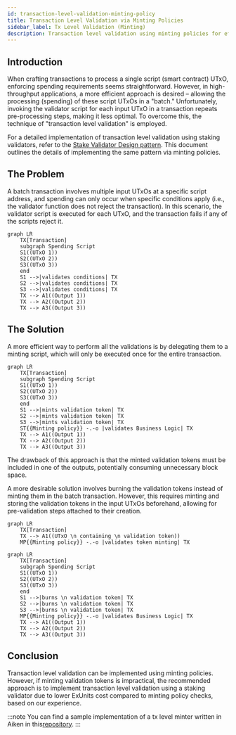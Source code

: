 ```yaml
---
id: transaction-level-validation-minting-policy
title: Transaction Level Validation via Minting Policies
sidebar_label: Tx Level Validation (Minting)
description: Transaction level validation using minting policies for efficient batch processing of smart contract UTxOs.
---
```


## Introduction

When crafting transactions to process a single script (smart contract) UTxO, enforcing spending
requirements seems straightforward. However, in high-throughput applications, a more efficient
approach is desired – allowing the processing (spending) of these script UTxOs in a "batch."
Unfortunately, invoking the validator script for each input UTxO in a transaction repeats
pre-processing steps, making it less optimal. To overcome this, the technique of "transaction level
validation" is employed.

For a detailed implementation of transaction level validation using staking validators, refer to the
[Stake Validator Design pattern](stake-validators/stake-validator.md). This document outlines the details of
implementing the same pattern via minting policies.

## The Problem

A batch transaction involves multiple input UTxOs at a specific script address, and spending can
only occur when specific conditions apply (i.e., the validator function does not reject the
transaction). In this scenario, the validator script is executed for each UTxO, and the transaction
fails if any of the scripts reject it.

```mermaid
graph LR
    TX[Transaction]
    subgraph Spending Script
    S1((UTxO 1))
    S2((UTxO 2))
    S3((UTxO 3))
    end
    S1 -->|validates conditions| TX
    S2 -->|validates conditions| TX
    S3 -->|validates conditions| TX
    TX --> A1((Output 1))
    TX --> A2((Output 2))
    TX --> A3((Output 3))
```

## The Solution

A more efficient way to perform all the validations is by delegating them to a minting script, which
will only be executed once for the entire transaction.

```mermaid
graph LR
    TX[Transaction]
    subgraph Spending Script
    S1((UTxO 1))
    S2((UTxO 2))
    S3((UTxO 3))
    end
    S1 -->|mints validation token| TX
    S2 -->|mints validation token| TX
    S3 -->|mints validation token| TX
    ST{{Minting policy}} -.-o |validates Business Logic| TX
    TX --> A1((Output 1))
    TX --> A2((Output 2))
    TX --> A3((Output 3))
```

The drawback of this approach is that the minted validation tokens must be included in one of the
outputs, potentially consuming unnecessary block space.

A more desirable solution involves burning the validation tokens instead of minting them in the
batch transaction. However, this requires minting and storing the validation tokens in the input
UTxOs beforehand, allowing for pre-validation steps attached to their creation.

```mermaid
graph LR
    TX[Transaction]
    TX --> A1((UTxO \n containing \n validation token))
    MP{{Minting policy}} -.-o |validates token minting| TX
```

```mermaid
graph LR
    TX[Transaction]
    subgraph Spending Script
    S1((UTxO 1))
    S2((UTxO 2))
    S3((UTxO 3))
    end
    S1 -->|burns \n validation token| TX
    S2 -->|burns \n validation token| TX
    S3 -->|burns \n validation token| TX
    MP{{Minting policy}} -.-o |validates Business Logic| TX
    TX --> A1((Output 1))
    TX --> A2((Output 2))
    TX --> A3((Output 3))
```

## Conclusion

Transaction level validation can be implemented using minting policies. However, if minting
validation tokens is impractical, the recommended approach is to implement transaction level
validation using a staking validator due to lower ExUnits cost compared to minting policy checks,
based on our experience.


:::note
You can find a sample implementation of a tx level minter written in Aiken in this[repository](https://github.com/keyan-m/aiken-delegation-sample/blob/main/validators/spend-logic.ak).
:::